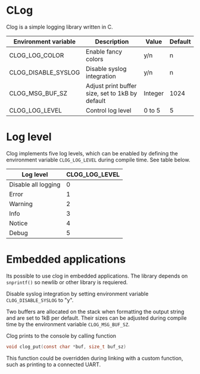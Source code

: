 # CLog

Clog is a simple logging library written in C.

| Environment variable | Description                                     | Value   | Default |
|----------------------|-------------------------------------------------|---------|---------|
| CLOG_LOG_COLOR       | Enable fancy colors                             | y/n     | n       |
| CLOG_DISABLE_SYSLOG  | Disable syslog integration                      | y/n     | n       |
| CLOG_MSG_BUF_SZ      | Adjust print buffer size, set to 1kB by default | Integer | 1024    |
| CLOG_LOG_LEVEL       | Control log level                               | 0 to 5  | 5       |

# Log level

Clog implements five log levels, which can be enabled by defining the
environment variable `CLOG_LOG_LEVEL` during compile time. See table below.

| Log level           | CLOG_LOG_LEVEL |
|---------------------|----------------|
| Disable all logging | 0              |
| Error               | 1              |
| Warning             | 2              |
| Info                | 3              |
| Notice              | 4              |
| Debug               | 5              |

# Embedded applications

Its possible to use clog in embedded applications. The library depends on
`snprintf()` so newlib or other library is requiered.

Disable syslog integration by setting environment variable `CLOG_DISABLE_SYSLOG`
to "y".

Two buffers are allocated on the stack when formatting the output string and are
set to 1kB per default. Their sizes can be adjusted during compile time by the
environment variable `CLOG_MSG_BUF_SZ`.

Clog prints to the console by calling function

```c
void clog_put(const char *buf, size_t buf_sz)
```

This function could be overridden during linking with a custom function, such as
printing to a connected UART.
